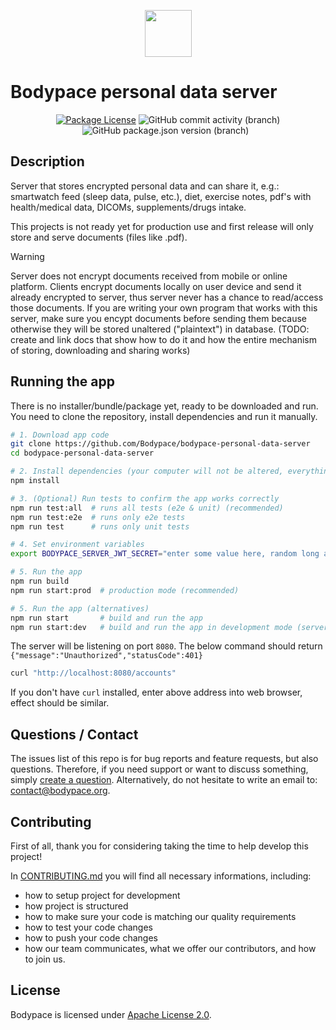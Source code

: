 <p align="center">
  <a href="https://bodypace.org" target="_blank">
    <img src="https://bodypace.org/favicon.ico" width="75"/>
  </a>
</p>

# Bodypace personal data server

<p align="center">
  <a href="https://github.com/Bodypace/bodypace-personal-data-server/blob/master/LICENSE">
  <img src="https://img.shields.io/github/license/bodypace/bodypace-personal-data-server" alt="Package License" /></a>
  <img alt="GitHub commit activity (branch)" src="https://img.shields.io/github/commit-activity/t/bodypace/bodypace-personal-data-server">
  <img alt="GitHub package.json version (branch)" src="https://img.shields.io/github/package-json/v/bodypace/bodypace-personal-data-server/master">
  <img alt="" src="https://img.shields.io/badge/tests-passing%20(I%20run%20them%20manually,%20no%20CI%20yet)-green" />
  <img alt="" src="https://img.shields.io/badge/status-not%20ready%20yet%20(under%20development)-yellow" />
</p>

## Description

Server that stores encrypted personal data and can share it, e.g.: smartwatch feed (sleep data, pulse, etc.), diet, exercise notes, pdf's with health/medical data, DICOMs, supplements/drugs intake.

This projects is not ready yet for production use and first release will only store and serve documents (files like .pdf).

> [!WARNING]
> Server does not encrypt documents received from mobile or online platform. Clients encrypt documents locally on user device and send it already encrypted to server, thus server never has a chance to read/access those documents. If you are writing your own program that works with this server, make sure you encypt documents before sending them because otherwise they will be stored unaltered ("plaintext") in database. (TODO: create and link docs that show how to do it and how the entire mechanism of storing, downloading and sharing works)

## Running the app

There is no installer/bundle/package yet, ready to be downloaded and run.
You need to clone the repository, install dependencies and run it manually.

```bash
# 1. Download app code
git clone https://github.com/Bodypace/bodypace-personal-data-server
cd bodypace-personal-data-server

# 2. Install dependencies (your computer will not be altered, everything goes to `node_modules/` dir
npm install

# 3. (Optional) Run tests to confirm the app works correctly
npm run test:all  # runs all tests (e2e & unit) (recommended)
npm run test:e2e  # runs only e2e tests
npm run test      # runs only unit tests

# 4. Set environment variables
export BODYPACE_SERVER_JWT_SECRET="enter some value here, random long and complex alphanumeric sequence, do not share it"

# 5. Run the app
npm run build
npm run start:prod  # production mode (recommended)

# 5. Run the app (alternatives)
npm run start       # build and run the app
npm run start:dev   # build and run the app in development mode (server automatically rebuilds & restarts when code is changed)
```

The server will be listening on port `8080`. The below command should return `{"message":"Unauthorized","statusCode":401}`

```bash
curl "http://localhost:8080/accounts"
```

If you don't have `curl` installed, enter above address into web browser, effect should be similar.

## Questions / Contact

The issues list of this repo is for bug reports and feature requests, but also questions. Therefore, if you need support or want to discuss something, simply [create a question](https://github.com/Bodypace/bodypace-personal-data-server/issues/new). Alternatively, do not hesitate to write an email to: contact@bodypace.org.

## Contributing

First of all, thank you for considering taking the time to help develop this project!

In [CONTRIBUTING.md](docs/CONTRIBUTING.md) you will find all necessary informations, including:

- how to setup project for development
- how project is structured
- how to make sure your code is matching our quality requirements
- how to test your code changes
- how to push your code changes
- how our team communicates, what we offer our contributors, and how to join us.

## License

Bodypace is licensed under [Apache License 2.0](LICENSE).
